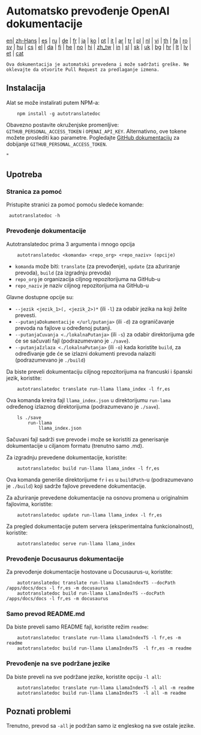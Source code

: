 
# Automatsko prevođenje OpenAI dokumentacije

[en](../README.md)| [zh-Hans](/i18n/README_zh-Hans.md) | [es](/i18n/README_es.md) | [ru](/i18n/README_ru.md) | [de](/i18n/README_de.md) | [fr](/i18n/README_fr.md) | [ja](/i18n/README_ja.md) | [ko](/i18n/README_ko.md) | [pt](/i18n/README_pt.md) | [it](/i18n/README_it.md) | [ar](/i18n/README_ar.md) | [tr](/i18n/README_tr.md) | [pl](/i18n/README_pl.md) | [nl](/i18n/README_nl.md) | [vi](/i18n/README_vi.md) | [th](/i18n/README_th.md) | [fa](/i18n/README_fa.md) | [ro](/i18n/README_ro.md) | [sv](/i18n/README_sv.md) | [hu](/i18n/README_hu.md) | [cs](/i18n/README_cs.md) | [el](/i18n/README_el.md) | [da](/i18n/README_da.md) | [fi](/i18n/README_fi.md) | [he](/i18n/README_he.md) | [no](/i18n/README_no.md) | [hi](/i18n/README_hi.md) | [zh_tw](/i18n/README_zh_tw.md) | [in](/i18n/README_in.md) | [sl](/i18n/README_sl.md) | [sk](/i18n/README_sk.md) | [uk](/i18n/README_uk.md) | [bg](/i18n/README_bg.md) | [hr](/i18n/README_hr.md) | [lt](/i18n/README_lt.md) | [lv](/i18n/README_lv.md) | [et](/i18n/README_et.md) | [cat](/i18n/README_cat.md) 

```Ova dokumentacija je automatski prevedena i može sadržati greške. Ne oklevajte da otvorite Pull Request za predlaganje izmena.```


## Instalacija 

Alat se može instalirati putem NPM-a:


```
    npm install -g autotranslatedoc
```

Obavezno postavite okruženjske promenljive: `GITHUB_PERSONAL_ACCESS_TOKEN` i `OPENAI_API_KEY`. Alternativno, ove tokene možete proslediti kao parametre. Pogledajte [GitHub dokumentaciju](https://docs.github.com/en/github/authenticating-to-github/creating-a-personal-access-token) za dobijanje `GITHUB_PERSONAL_ACCESS_TOKEN`.


"
## Upotreba


### Stranica za pomoć
Pristupite stranici za pomoć pomoću sledeće komande:
```
 autotranslatedoc -h
```
### Prevođenje dokumentacije

Autotranslatedoc prima 3 argumenta i mnogo opcija

```
    autotranslatedoc <komanda> <repo_org> <repo_naziv> (opcije)
```

- ```komanda``` može biti: ```translate``` (za prevođenje), ```update``` (za ažuriranje prevoda), ```build``` (za izgradnju prevoda)
- ```repo_org``` je organizacija ciljnog repozitorijuma na GitHub-u
- ```repo_naziv``` je naziv ciljnog repozitorijuma na GitHub-u

Glavne dostupne opcije su:

- ```--jezik <jezik_1>(, <jezik_2>)*``` (ili ```-l```) za odabir jezika na koji želite prevesti.
- ```--putanjaDokumentacije </url/putanja>``` (ili ```-d```) za ograničavanje prevoda na fajlove u određenoj putanji.
- ```--putanjaCuvanja <./lokalnaPutanja>``` (ili ```-s```) za odabir direktorijuma gde će se sačuvati fajl (podrazumevano je ```./save```).
- ```--putanjaIzlaza <./lokalnaPutanja>``` (ili ```-o```) kada koristite ```build```, za određivanje gde će se izlazni dokumenti prevoda nalaziti (podrazumevano je ```./build```)



Da biste preveli dokumentaciju ciljnog repozitorijuma na francuski i španski jezik, koristite:
```
    autotranslatedoc translate run-llama llama_index -l fr,es
```


Ova komanda kreira fajl `llama_index.json` u direktorijumu `run-lama` određenog izlaznog direktorijuma (podrazumevano je `./save`).
```
    ls ./save
        run-llama
            llama_index.json 
```
Sačuvani fajl sadrži sve prevode i može se koristiti za generisanje dokumentacije u ciljanom formatu (trenutno samo .md).

Za izgradnju prevedene dokumentacije, koristite:

```
    autotranslatedoc build run-llama llama_index -l fr,es
```


Ova komanda generiše direktorijume `fr` i `es` u `buildPath`-u (podrazumevano je `./build`) koji sadrže fajlove prevedene dokumentacije.

Za ažuriranje prevedene dokumentacije na osnovu promena u originalnim fajlovima, koristite:

```
    autotranslatedoc update run-llama llama_index -l fr,es
```


Za pregled dokumentacije putem servera (eksperimentalna funkcionalnost), koristite:
```
    autotranslatedoc serve run-llama llama_index
```
### Prevođenje Docusaurus dokumentacije

Za prevođenje dokumentacije hostovane u Docusaurus-u, koristite:

```
    autotranslatedoc translate run-llama LlamaIndexTS --docPath /apps/docs/docs -l fr,es -m docusaurus
    autotranslatedoc build run-llama LlamaIndexTS --docPath /apps/docs/docs -l fr,es -m docusaurus
```
### Samo prevod README.md

Da biste preveli samo README fajl, koristite režim `readme`:

```
    autotranslatedoc translate run-llama LlamaIndexTS -l fr,es -m readme
    autotranslatedoc build run-llama LlamaIndexTS  -l fr,es -m readme
```
### Prevođenje na sve podržane jezike

Da biste preveli na sve podržane jezike, koristite opciju `-l all`:

```
    autotranslatedoc translate run-llama LlamaIndexTS -l all -m readme
    autotranslatedoc build run-llama LlamaIndexTS  -l all -m readme
```
## Poznati problemi

Trenutno, prevod sa `-all` je podržan samo iz engleskog na sve ostale jezike.
